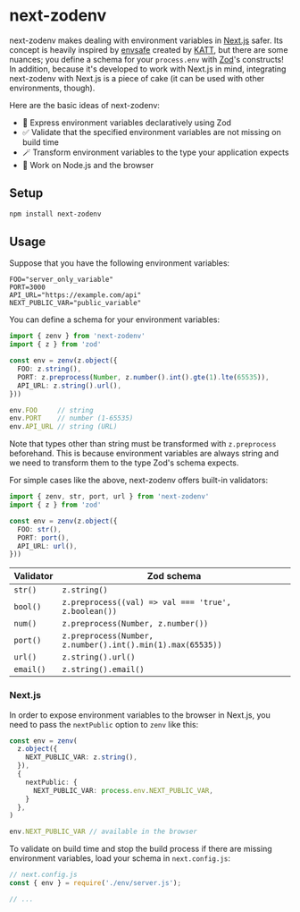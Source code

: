 # next-zodenv

next-zodenv makes dealing with environment variables in [Next.js](https://nextjs.org/) safer. Its concept is heavily inspired by [envsafe](https://github.com/KATT/envsafe) created by [KATT](https://github.com/KATT), but there are some nuances; you define a schema for your `process.env` with [Zod](https://zod.dev/)'s constructs! In addition, because it's developed to work with Next.js in mind, integrating next-zodenv with Next.js is a piece of cake (it can be used with other environments, though).

Here are the basic ideas of next-zodenv:

* 💎 Express environment variables declaratively using Zod
* ✅ Validate that the specified environment variables are not missing on build time
* 🪄 Transform environment variables to the type your application expects
* 🤝 Work on Node.js and the browser

## Setup

```sh
npm install next-zodenv
```

## Usage

Suppose that you have the following environment variables:

```
FOO="server_only_variable"
PORT=3000
API_URL="https://example.com/api"
NEXT_PUBLIC_VAR="public_variable"
```

You can define a schema for your environment variables:

```ts
import { zenv } from 'next-zodenv'
import { z } from 'zod'

const env = zenv(z.object({
  FOO: z.string(),
  PORT: z.preprocess(Number, z.number().int().gte(1).lte(65535)),
  API_URL: z.string().url(),
}))

env.FOO     // string
env.PORT    // number (1-65535)
env.API_URL // string (URL)
```

Note that types other than string must be transformed with `z.preprocess` beforehand. This is because environment variables are always string and we need to transform them to the type Zod's schema expects.

For simple cases like the above, next-zodenv offers built-in validators:

```ts
import { zenv, str, port, url } from 'next-zodenv'
import { z } from 'zod'

const env = zenv(z.object({
  FOO: str(),
  PORT: port(),
  API_URL: url(),
}))
```

Validator | Zod schema
--- | ---
`str()` | `z.string()` 
`bool()` | `z.preprocess((val) => val === 'true', z.boolean())`
`num()` | `z.preprocess(Number, z.number())`
`port()` | `z.preprocess(Number, z.number().int().min(1).max(65535))`
`url()` | `z.string().url()`
`email()` | `z.string().email()`

### Next.js

In order to expose environment variables to the browser in Next.js, you need to pass the `nextPublic` option to `zenv` like this:

```ts
const env = zenv(
  z.object({
    NEXT_PUBLIC_VAR: z.string(),
  }),
  {
    nextPublic: {
      NEXT_PUBLIC_VAR: process.env.NEXT_PUBLIC_VAR,
    }
  },
)

env.NEXT_PUBLIC_VAR // available in the browser
```

To validate on build time and stop the build process if there are missing environment variables, load your schema in `next.config.js`:

```ts
// next.config.js
const { env } = require('./env/server.js');

// ...
```
